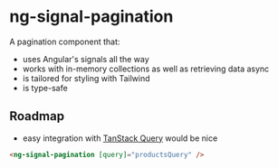 # ng-signal-pagination

A pagination component that:

- uses Angular's signals all the way
- works with in-memory collections as well as retrieving data async
- is tailored for styling with Tailwind
- is type-safe

## Roadmap

- easy integration with [TanStack Query](https://tanstack.com/query/latest/docs/framework/angular/overview) would be nice

```html
<ng-signal-pagination [query]="productsQuery" />
```
